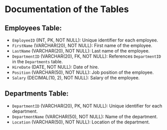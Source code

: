 
# Documentation of the Tables

## Employees Table:
- `EmployeeID` (INT, PK, NOT NULL): Unique identifier for each employee.
- `FirstName` (VARCHAR(20), NOT NULL): First name of the employee.
- `LastName` (VARCHAR(20), NOT NULL): Last name of the employee.
- `DepartmentID` (VARCHAR(20), FK, NOT NULL): References `DepartmentID` in the `Departments` table.
- `HireDate` (DATE, NOT NULL): Date of hire.
- `Position` (VARCHAR(50), NOT NULL): Job position of the employee.
- `Salary` (DECIMAL(10, 2), NOT NULL): Salary of the employee.

## Departments Table:
- `DepartmentID` (VARCHAR(20), PK, NOT NULL): Unique identifier for each department.
- `DepartmentName` (VARCHAR(50), NOT NULL): Name of the department.
- `Location` (VARCHAR(50), NOT NULL): Location of the department.
